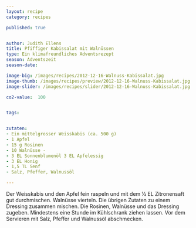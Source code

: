 ```yaml
---
layout: recipe
category: recipes

published: true


author: Judith Ellens
title: Pfiffiger Kabissalat mit Walnüssen
type: Ein klimafreundliches Adventsrezept
season: Adventszeit
season-date:

image-big: /images/recipes/2012-12-16-Walnuss-Kabissalat.jpg
image-thumb: /images/recipes/preview/2012-12-16-Walnuss-Kabissalat.jpg
image-slider: /images/recipes/slider/2012-12-16-Walnuss-Kabissalat.jpg

co2-value:  100


tags:


zutaten:
- Ein mittelgrosser Weisskabis (ca. 500 g)
- 1 Apfel
- 15 g Rosinen
- 10 Walnüsse -
- 3 EL Sonnenblumenöl 3 EL Apfelessig
- 3 EL Honig
- 1,5 TL Senf
- Salz, Pfeffer, Walnussöl

---
```


Der Weisskabis und den Apfel fein raspeln und mit dem 1⁄2 EL Zitronensaft gut durchmischen. Walnüsse vierteln. Die übrigen Zutaten zu einem Dressing zusammen mischen. Die Rosinen, Walnüsse und das Dressing zugeben. Mindestens eine Stunde im Kühlschrank ziehen lassen.
Vor dem Servieren mit Salz, Pfeffer und Walnussöl abschmecken.